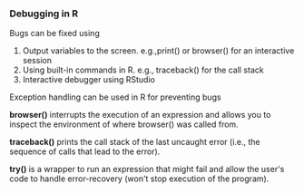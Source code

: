 ### Debugging in R

Bugs can be fixed using
1. Output variables to the screen. e.g.,print() or browser() for an interactive session
2. Using built-in commands in R. e.g., traceback() for the call stack
3. Interactive debugger using RStudio

Exception handling can be used in R for preventing bugs

**browser()** interrupts the execution of an expression and allows you to
inspect the environment of where browser() was called from.

**traceback()** prints the call stack of the last uncaught error (i.e., the sequence of calls that lead to the error).

**try()** is a wrapper to run an expression that might fail and allow the user's code to handle error-recovery (won't stop execution of the program).
